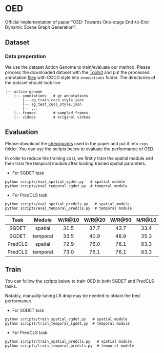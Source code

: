 # OED
Official implementation of paper "OED: Towards One-stage End-to-End Dynamic Scene Graph Generation".

## Dataset
### Data preperation
We use the dataset Action Genome to train/evaluate our method. 
Please process the downloaded dataset with the [Toolkit](https://github.com/JingweiJ/ActionGenome) and put the processed annotation [files](https://drive.google.com/drive/folders/1tdfAyYm8GGXtO2okAoH1WgVHVOTl1QYe?usp=share_link) with COCO style into `annotations` folder. 
The directories of the dataset should look like:
```
|-- action-genome
    |-- annotations   # gt annotations
        |-- ag_train_coco_style.json
        |-- ag_test_coco_style.json
        |-- ...
    |-- frames        # sampled frames
    |-- videos        # original videos
```

## Evaluation
Please download the [checkpoints](https://drive.google.com/drive/folders/12zh9ocGmbV8aOFPzUfp8ezP0pMTlpzJl?usp=sharing) used in the paper and put it into `exps` folder.
You can use the scripts below to evaluate the performance of OED.

In order to reduce the training cost, we firstly train the spatial module and then train the temporal module after loading trained spatial paramters.
+ For SGDET task
```
python scripts/eval_spatial_sgdet.py   # spatial module
python scripts/eval_temporal_sgdet.py  # temporal module
```
+ For PredCLS task
```
python scripts/eval_spatial_predcls.py   # spatial module
python scripts/eval_temporal_predcls.py  # temporal module
```

| Task    | Module |W/R@10|W/R@20|W/R@50|N/R@10|N/R@20|N/R@50|weight|
|:-------:|:------:|:----:|:----:|:----:|:----:|:----:|:----:|:----:|
| SGDET   |spatial | 31.5 | 37.7 | 43.7 | 33.4 | 41.6 | 49.0 |[link](https://drive.google.com/drive/folders/1a1chPaZejEY3UrCf0zhTteBZio5wLNdS?usp=share_link)|
| SGDET   |temporal| 33.5 | 40.9 | 48.9 | 35.3 | 44.0 | 51.8 |[link](https://drive.google.com/drive/folders/1H_ldtbwe8f0maq_IieQBG6MmE3EXHbJV?usp=share_link)|
| PredCLS |spatial | 72.9 | 76.0 | 76.1 | 83.3 | 95.3 | 99.2 |[link](https://drive.google.com/drive/folders/1o-iMR_pSvJ0dqDcRlTgGal_hXpVfhosQ?usp=share_link)|
| PredCLS |temporal| 73.0 | 76.1 | 76.1 | 83.3 | 95.3 | 99.2 |[link](https://drive.google.com/drive/folders/1JhuHxzalRG_kVprM412jT8izWyDU622Y?usp=share_link)|



## Train
You can follow the scripts below to train OED in both SGDET and PredCLS tasks.

Notably, manually tuning LR drop may be needed to obtain the best performance.
+ For SGDET task
```
python scripts/train_spatial_sgdet.py   # spatial module
python scripts/trian_temporal_sgdet.py  # temporal module
```
+ For PredCLS task
```
python scripts/train_spatial_predcls.py   # spatial module
python scripts/train_temporal_predcls.py  # temporal module
```
